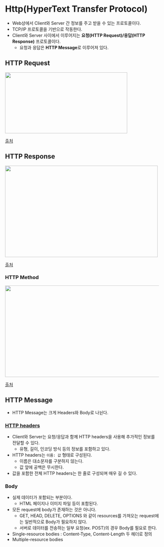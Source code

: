 # Http(HyperText Transfer Protocol)

- Web상에서 Client와 Server 간 정보를 주고 받을 수 있는 프로토콜이다.
- TCP/IP 프로토콜을 기반으로 작동한다.
- Client와 Server 사이에서 이루어지는 **요청(HTTP Request)/응답(HTTP Response)** 프로토콜이다.
    - 요청과 응답은 **HTTP Message**로 이루어져 있다.

## HTTP Request
<img src="https://developer.mozilla.org/en-US/docs/Web/HTTP/Overview/http_request.png" width="400" height="200">

[출처](https://developer.mozilla.org/en-US/docs/Web/HTTP/Overview)

## HTTP Response
<img src="https://developer.mozilla.org/en-US/docs/Web/HTTP/Overview/http_response.png" width="500" height="300">

[출처](https://developer.mozilla.org/en-US/docs/Web/HTTP/Overview)


### HTTP Method
<img src="https://user-images.githubusercontent.com/85678496/235483820-bdda66b3-6662-465f-b0f3-796cbbb780dd.png" width="700" height="300">

[출처](https://ko.wikipedia.org/wiki/HTTP)

## HTTP Message

- HTTP Message는 크게 Headers와 Body로 나뉜다.

### [HTTP headers](https://developer.mozilla.org/en-US/docs/Web/HTTP/Headers)

- Client와 Server는 요청/응답과 함께 HTTP headers을 사용해 추가적인 정보를 전달할 수 있다.
    - 유형, 길이, 인코딩 방식 등의 정보를 포함하고 있다.
- HTTP headers는 `이름: 값` 형태로 구성된다.
    - 이름은 대소문자를 구분하지 않는다.
    - 값 앞에 공백은 무시한다.
- 값을 포함한 전체 HTTP headers는 한 줄로 구성되며 매우 길 수 있다.

### Body

- 실제 데이터가 포함되는 부분이다.
    - HTML 페이지나 이미지 파일 등이 포함된다.
- 모든 request에 body가 존재하는 것은 아니다.
    - GET, HEAD, DELETE, OPTIONS 와 같이 resources를 가져오는 request에는 일반적으로 Body가 필요하지 않다.
    - 서버로 데이터를 전송하는 일부 요청(ex. POST)의 경우 Body를 필요로 한다.
- Single-resource bodies :  Content-Type, Content-Length 두 헤더로 정의
- Multiple-resource bodies
